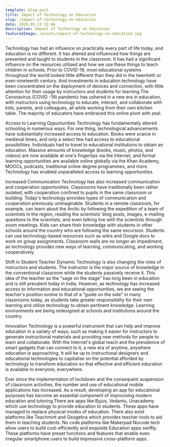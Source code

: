 ```yaml
---
template: blog-post
title: Impact of Technology on Education
slug: /impact-of-technology-on-education
date: 2020-05-13 12:46
description: Impact of Technology on Education
featuredImage: /assets/impact-of-technology-on-education.jpg
---
```

Technology has had an influence on practically every part of life today, and education is no different. It has altered and influenced how things are presented and taught to students in the classroom. It has had a significant influence on the resources utilised and how we use these things to teach children in schools.
Prior to COVID-19, most educational systems throughout the world looked little different than they did in the twentieth or even nineteenth century. And investments in education technology have been concentrated on the deployment of devices and connection, with little attention for their usage by instructors and students for learning.The Coronavirus (COVID -19) pandemic has ushered in a new era in education, with instructors using technology to educate, interact, and collaborate with kids, parents, and colleagues, all while working from their own kitchen table. The majority of educators have embraced this online pivot with zeal.

Access to Learning Oppurtunities
Technology has fundamentally altered schooling in numerous ways. For one thing, technological advancements have substantially increased access to education. Books were scarce in medieval times, and only a select few had access to educational possibilities. Individuals had to travel to educational institutions to obtain an education. Massive amounts of knowledge (books, music, photos, and videos) are now available at one's fingertips via the Internet, and formal learning opportunities are available online globally via the Khan Academy, MOOCs, podcasts, traditional online degree programmes, and more. Technology has enabled unparalleled access to learning opportunities. 

Increased Communication
Technology has also increased communication and cooperation opportunities. Classrooms have traditionally been rather isolated, with cooperation confined to pupils in the same classroom or building. Today's technology provides types of communication and cooperation previously unimaginable. Students in a remote classroom, for example, can learn about the Arctic by following the expedition of a team of scientists in the region, reading the scientists' blog posts, images, e-mailing questions to the scientists, and even talking live with the scientists through zoom meetings. Kids can share their knowledge with students in other schools around the country who are following the same excursion. Students can use technology-based resources such as wikis and Google docs to work on group assignments. Classroom walls are no longer an impediment, as technology provides new ways of learning, communicating, and working cooperatively.

Shift in Student Teacher Dynamic
Technology is also changing the roles of instructors and students. The instructor is the major source of knowledge in the conventional classroom while the students passively receive it. This idea of the teacher as the "sage on the stage" has long been in education and is still prevalent today in India. However, as technology has increased access to information and educational opportunities, we are seeing the teacher's position evolve to that of a "guide on the side" in many classrooms today, as students take greater responsibility for their own learning and utilise technology to obtain pertinent knowledge. Learning environments are being redesigned at schools and institutions around the country.

Innovation 
Technology is a powerful instrument that can help and improve education in a variety of ways, such as making it easier for instructors to generate instructional materials and providing new methods for people to learn and collaborate. With the Internet's global reach and the prevalence of smart gadgets that can connect to it, a new era of anytime, anywhere education is approaching. It will be up to instructional designers and educational technologies to capitalise on the potential afforded by technology to transform education so that effective and efficient education is available to everyone, everywhere.

Ever since the implementation of lockdown and the consequent suspension of classroom activities, the number and use of educational mobile applications has increased. As a result, developing an app for educational purposes has become an essential component of improvising modern education and tutoring.There are apps like Byjus, Vedantu, Unacademy which use technology to provide education to students. These apps have managed to replace physical modes of education. There also exist platforms like Teachmint and Geogebra which provides teacher tools to aid them in teaching students.
No code platforms like Makerpad Nocode tech allow users to build cost-efficiently and exquisite Education apps swiftly. These platforms have preset functions and features that enable even irregular smartphone users to build impressive cross-platform apps. 
